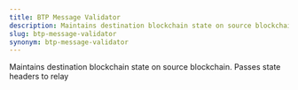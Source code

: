 ```yaml
---
title: BTP Message Validator
description: Maintains destination blockchain state on source blockchain. Passes state headers to relay
slug: btp-message-validator
synonym: btp-message-validator
---
```


Maintains destination blockchain state on source blockchain. Passes state headers to relay
